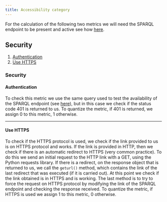 ```yaml
---
title: Accessibility category
---
```


For the calculation of the following two metrics we will need the SPARQL endpoint to be present and active see how [here](./availability#sparql-endpoint).
## Security
1. [Authentication](#authentication)
2. [Use HTTPS](#use-https)

### **Security**


#### **Authentication**
To check this metric we use the same query used to test the availability of the SPARQL endpoint (see [here](./availability#sparql-endpoint)), but in this case we check if the status code 401 is returned to us. To quantize the metric, if 401 is returned, we assign 0 to this metric, 1 otherwise.

---

#### **Use HTTPS**
To check if the HTTPS protocol is used, we check if
the link provided to us is on HTTPS protocol and works. If the link is provided in HTTP, then we check if there is an automatic redirect to HTTPS (very common practice). To do this we send an initial request to the HTTP link with a GET, using the Python requests library. If there is a redirect, on the response object that is returned to us, we call the ```geturl()``` method, which contains the link of the last redirect that was executed (if it is carried out). At this point we check if the link obtained is in HTTPS and is working. The last method is to try to force the
request on HTTPS protocol by modifying the link of the SPARQL endpoint and checking the response received. To quantize the metric, if HTTPS is used we assign 1 to this metric, 0 otherwise.